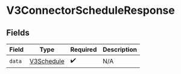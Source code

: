 # V3ConnectorScheduleResponse


## Fields

| Field                                           | Type                                            | Required                                        | Description                                     |
| ----------------------------------------------- | ----------------------------------------------- | ----------------------------------------------- | ----------------------------------------------- |
| `data`                                          | [V3Schedule](../../models/shared/V3Schedule.md) | :heavy_check_mark:                              | N/A                                             |